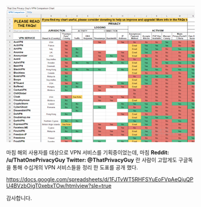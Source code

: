 
![](img_570370279e0e1.png)

마침 해외 사용자를 대상으로 VPN 서비스를 기획중이었는데, 마침 **Reddit: /u/ThatOnePrivacyGuy Twitter: @ThatPrivacyGuy** 란 사람이 고맙게도 구글독을 통해 수십개의 VPN 서비스들을 정리 한 도표를 공개 했다. 

https://docs.google.com/spreadsheets/d/1FJTvWT5RHFSYuEoFVpAeQjuQPU4BVzbOigT0xebxTOw/htmlview?sle=true

감사합니다.